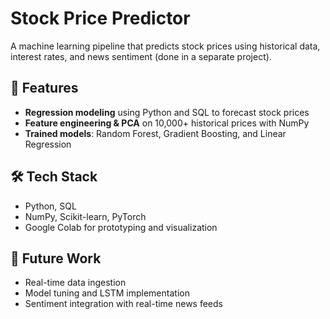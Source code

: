 # Stock Price Predictor

A machine learning pipeline that predicts stock prices using historical data, interest rates, and news sentiment (done in a separate project).

## 🔧 Features
- **Regression modeling** using Python and SQL to forecast stock prices  
- **Feature engineering & PCA** on 10,000+ historical prices with NumPy  
- **Trained models**: Random Forest, Gradient Boosting, and Linear Regression

## 🛠 Tech Stack
- Python, SQL  
- NumPy, Scikit-learn, PyTorch  
- Google Colab for prototyping and visualization  

## 🚀 Future Work
- Real-time data ingestion  
- Model tuning and LSTM implementation  
- Sentiment integration with real-time news feeds 
